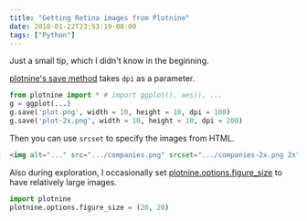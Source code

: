 ```yaml
---
title: "Getting Retina images from Plotnine"
date: 2018-01-22T23:53:19-08:00
tags: ["Python"]
---
```


Just a small tip, which I didn't know in the beginning.

[plotnine's save method](http://plotnine.readthedocs.io/en/stable/generated/plotnine.ggplot.html#plotnine.ggplot.save) takes `dpi` as a parameter.

```python
from plotnine import * # import ggplot(), aes(), ...
g = ggplot(...)
g.save('plot.png', width = 10, height = 10, dpi = 100)
g.save('plot-2x.png', width = 10, height = 10, dpi = 200)
```

Then you can use `srcset` to specify the images from HTML.

```html
<img alt="..." src=".../companies.png" srcset=".../companies-2x.png 2x"/>
```

Also during exploration, I occasionally set [plotnine.options.figure_size](http://plotnine.readthedocs.io/en/stable/generated/plotnine.options.figure_size.html) to have relatively large images.

```python
import plotnine
plotnine.options.figure_size = (20, 20)
```
